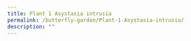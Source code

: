 ```yaml
---
title: Plant 1 Asystasia intrusia
permalink: /butterfly-garden/Plant-1-Asystasia-intrusia/
description: ""
---
```

